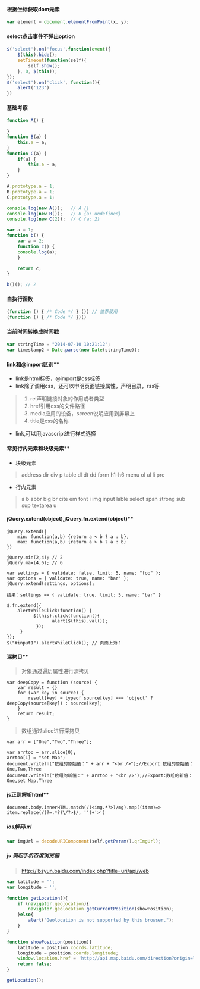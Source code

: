 #### 根据坐标获取dom元素
```js
var element = document.elementFromPoint(x, y);
```
#### select点击事件不弹出option
```js
$('select').on('focus',function(event){
    $(this).hide();
    setTimeout(function(self){
        self.show();
    }, 0, $(this));
});
$('select').on('click', function(){
	alert('123')
})
```
#### 基础考察
```js
function A() {

}
function B(a) {
    this.a = a;
}
function C(a) {
    if(a) {
    	this.a = a;
    }
}

A.prototype.a = 1;
B.prototype.a = 1;
C.prototype.a = 1;

console.log(new A());   // A {}
console.log(new B());   // B {a: undefined}
console.log(new C(2));  // C {a: 2}
```

```js
var a = 1;
function b() {
    var a = 2;
    function c() {
    console.log(a);
    }

    return c;
}

b()(); // 2
```
#### 自执行函数
```js
(function () { /* Code */ } ()) // 推荐使用
(function () { /* Code */ })()
```
#### 当前时间转换成时间戳
```js
var stringTime = "2014-07-10 10:21:12";
var timestamp2 = Date.parse(new Date(stringTime));
```
#### link和@import区别**
* link是html标签，@import是css标签
* link除了调用css，还可以申明页面链接属性，声明目录，rss等
> 1. rel声明链接对象的作用或者类型
> 2. href引用css的文件路径
> 3. media应用的设备，screen说明应用到屏幕上
> 4. title是css的名称
* link,可以用javascript进行样式选择

#### 常见行内元素和块级元素**
* 块级元素
> address dir div  p table dl dt dd form h1-h6 menu ol ul li pre 
* 行内元素
> a b abbr big br cite em font i img input lable select span strong sub sup textarea u 

#### jQuery.extend(object),jQuery.fn.extend(object)**
```
jQuery.extend({
    min: function(a,b) {return a < b ? a : b},
    max: function(a,b) {return a > b ? a : b}
})

jQuery.min(2,4); // 2
jQuery.max(4,6); // 6
```
```
var settings = { validate: false, limit: 5, name: "foo" }; 
var options = { validate: true, name: "bar" }; 
jQuery.extend(settings, options); 

结果：settings == { validate: true, limit: 5, name: "bar" }
```

```
$.fn.extend({          
    alertWhileClick:function() {            
          $(this).click(function(){                 
                 alert($(this).val());           
           });           
     }       
});       
$("#input1").alertWhileClick(); // 页面上为：
```
#### 深拷贝**
> 对象通过遍历属性进行深拷贝
```
var deepCopy = function (source) {
    var result = {}
    for (var key in source) {
        result[key] = typeof source[key] === 'object' ? deepCopy(source[key]) : source[key];
    }
    return result;
}
```
> 数组通过slice进行深拷贝
```
var arr = ["One","Two","Three"];

var arrtoo = arr.slice(0);
arrtoo[1] = "set Map";
document.writeln("数组的原始值：" + arr + "<br />");//Export:数组的原始值：One,Two,Three
document.writeln("数组的新值：" + arrtoo + "<br />");//Export:数组的新值：One,set Map,Three
```
#### js正则解析html**
```
document.body.innerHTML.match(/(<img.*?>)/mg).map((item)=> item.replace(/(?=.*?)\/?>$/, '')+'>')
```
##### ios解码url
```js
var imgUrl = decodeURIComponent(self.getParam().qrImgUrl);
```
##### js 调起手机百度浏览器
> http://lbsyun.baidu.com/index.php?title=uri/api/web
```js
var latitude = '';
var longitude = '';

function getLocation(){
    if (navigator.geolocation){
        navigator.geolocation.getCurrentPosition(showPosition);
    }else{
        alert("Geolocation is not supported by this browser.");
    }
}

function showPosition(position){
    latitude = position.coords.latitude;
    longitude = position.coords.longitude;
    window.location.href = 'http://api.map.baidu.com/direction?origin=latlng:'+latitude+','+longitude+'|name:我的位置&destination=latlng:'+s[1]+','+s[0]+'|name:'+content+'&mode=driving&coord_type=wgs84&region='+title+'&output=html&src=yourCompanyName|yourAppName';
    return false;
}

getLocation();
```